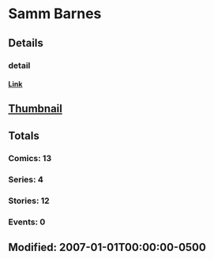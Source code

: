 # Samm  Barnes 
## Details
### detail
#### [Link](http://marvel.com/comics/creators/609/samm_barnes?utm_campaign=apiRef&utm_source=225578a89fc76f3d20fbffda5d17a88d)
## [Thumbnail](http://i.annihil.us/u/prod/marvel/i/mg/b/40/image_not_available.jpg)
## Totals
### Comics: 13
### Series: 4
### Stories: 12
### Events: 0
## Modified: 2007-01-01T00:00:00-0500